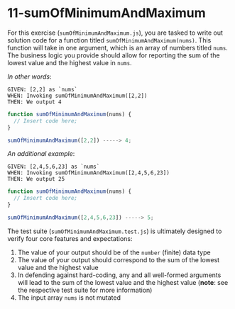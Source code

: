 # 11-sumOfMinimumAndMaximum

For this exercise (`sumOfMinimumAndMaximum.js`), you are tasked to write out solution code for a function titled `sumOfMinimumAndMaximum(nums)`. This function will take in one argument, which is an array of numbers titled `nums`. The business logic you provide should allow for reporting the sum of the lowest value and the highest value in `nums`.

_In other words_:

```
GIVEN: [2,2] as `nums`
WHEN: Invoking sumOfMinimumAndMaximum([2,2])
THEN: We output 4
```

```js
function sumOfMinimumAndMaximum(nums) {
  // Insert code here;
}

sumOfMinimumAndMaximum([2,2]) -----> 4;
```

_An additional example_:

```
GIVEN: [2,4,5,6,23] as `nums`
WHEN: Invoking sumOfMinimumAndMaximum([2,4,5,6,23])
THEN: We output 25
```

```js
function sumOfMinimumAndMaximum(nums) {
  // Insert code here;
}

sumOfMinimumAndMaximum([2,4,5,6,23]) -----> 5;
```

The test suite (`sumOfMinimumAndMaximum.test.js`) is ultimately designed to verify four core features and expectations:

1) The value of your output should be of the `number` (finite) data type 
2) The value of your output should correspond to the sum of the lowest value and the highest value
3) In defending against hard-coding, any and all well-formed arguments will lead to the sum of the lowest value and the highest value (**note**: see the respective test suite for more information)
4) The input array `nums` is not mutated